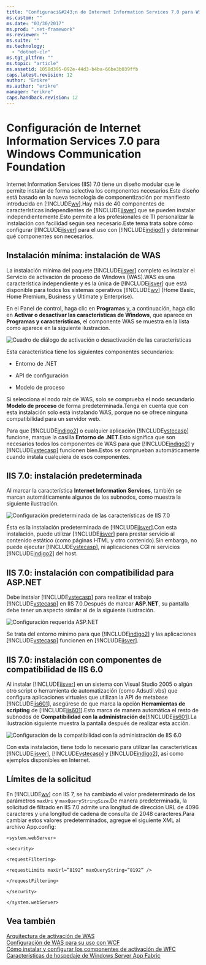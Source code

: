 ```yaml
---
title: "Configuraci&#243;n de Internet Information Services 7.0 para Windows Communication Foundation | Microsoft Docs"
ms.custom: ""
ms.date: "03/30/2017"
ms.prod: ".net-framework"
ms.reviewer: ""
ms.suite: ""
ms.technology: 
  - "dotnet-clr"
ms.tgt_pltfrm: ""
ms.topic: "article"
ms.assetid: 1050d395-092e-44d3-b4ba-66be3b039ffb
caps.latest.revision: 12
author: "Erikre"
ms.author: "erikre"
manager: "erikre"
caps.handback.revision: 12
---
```

# Configuraci&#243;n de Internet Information Services 7.0 para Windows Communication Foundation
Internet Information Services \(IIS\) 7.0 tiene un diseño modular que le permite instalar de forma selectiva los componentes necesarios.Este diseño está basado en la nueva tecnología de componentización por manifiesto introducida en [!INCLUDE[wv](../../../../includes/wv-md.md)].Hay más de 40 componentes de características independientes de [!INCLUDE[iisver](../../../../includes/iisver-md.md)] que se pueden instalar independientemente.Esto permite a los profesionales de TI personalizar la instalación con facilidad según sea necesario.Este tema trata sobre cómo configurar [!INCLUDE[iisver](../../../../includes/iisver-md.md)] para el uso con [!INCLUDE[indigo1](../../../../includes/indigo1-md.md)] y determinar qué componentes son necesarios.  
  
## Instalación mínima: instalación de WAS  
 La instalación mínima del paquete [!INCLUDE[iisver](../../../../includes/iisver-md.md)] completo es instalar el Servicio de activación de proceso de Windows \(WAS\).WAS es una característica independiente y es la única de [!INCLUDE[iisver](../../../../includes/iisver-md.md)] que está disponible para todos los sistemas operativos [!INCLUDE[wv](../../../../includes/wv-md.md)] \(Home Basic, Home Premium, Business y Ultimate y Enterprise\).  
  
 En el Panel de control, haga clic en **Programas** y, a continuación, haga clic en **Activar o desactivar las características de Windows**, que aparece en **Programas y características**, el componente WAS se muestra en la lista como aparece en la siguiente ilustración.  
  
 ![Cuadro de diálogo de activación o desactivación de las características](../../../../docs/framework/wcf/feature-details/media/wcfc-turnfeaturesonoroffs.gif "wcfc\_TurnFeaturesOnOrOffs")  
  
 Esta característica tiene los siguientes componentes secundarios:  
  
-   Entorno de .NET  
  
-   API de configuración  
  
-   Modelo de proceso  
  
 Si selecciona el nodo raíz de WAS, solo se comprueba el nodo secundario **Modelo de proceso** de forma predeterminada.Tenga en cuenta que con esta instalación solo está instalando WAS, porque no se ofrece ninguna compatibilidad para un servidor web.  
  
 Para que [!INCLUDE[indigo2](../../../../includes/indigo2-md.md)] o cualquier aplicación [!INCLUDE[vstecasp](../../../../includes/vstecasp-md.md)] funcione, marque la casilla **Entorno de .NET**.Esto significa que son necesarios todos los componentes de WAS para que [!INCLUDE[indigo2](../../../../includes/indigo2-md.md)] y [!INCLUDE[vstecasp](../../../../includes/vstecasp-md.md)] funcionen bien.Estos se comprueban automáticamente cuando instala cualquiera de esos componentes.  
  
## IIS 7.0: instalación predeterminada  
 Al marcar la característica **Internet Information Services**, también se marcan automáticamente algunos de los subnodos, como muestra la siguiente ilustración.  
  
 ![Configuración predeterminada de las características de IIS 7.0](../../../../docs/framework/wcf/feature-details/media/wcfc-turningfeaturesonoroff2.gif "wcfc\_TurningFeaturesOnOrOff2")  
  
 Ésta es la instalación predeterminada de [!INCLUDE[iisver](../../../../includes/iisver-md.md)].Con esta instalación, puede utilizar [!INCLUDE[iisver](../../../../includes/iisver-md.md)] para prestar servicio al contenido estático \(como páginas HTML y otro contenido\).Sin embargo, no puede ejecutar [!INCLUDE[vstecasp](../../../../includes/vstecasp-md.md)], ni aplicaciones CGI ni servicios [!INCLUDE[indigo2](../../../../includes/indigo2-md.md)] del host.  
  
## IIS 7.0: instalación con compatibilidad para ASP.NET  
 Debe instalar [!INCLUDE[vstecasp](../../../../includes/vstecasp-md.md)] para realizar el trabajo [!INCLUDE[vstecasp](../../../../includes/vstecasp-md.md)] en IIS 7.0.Después de marcar **ASP.NET**, su pantalla debe tener un aspecto similar al de la siguiente ilustración.  
  
 ![Configuración requerida ASP.NET](../../../../docs/framework/wcf/feature-details/media/wcfc-trunfeaturesonoroff3s.gif "wcfc\_TrunFeaturesOnOrOFf3s")  
  
 Se trata del entorno mínimo para que [!INCLUDE[indigo2](../../../../includes/indigo2-md.md)] y las aplicaciones [!INCLUDE[vstecasp](../../../../includes/vstecasp-md.md)] funcionen en [!INCLUDE[iisver](../../../../includes/iisver-md.md)].  
  
## IIS 7.0: instalación con componentes de compatibilidad de IIS 6.0  
 Al instalar [!INCLUDE[iisver](../../../../includes/iisver-md.md)] en un sistema con Visual Studio 2005 o algún otro script o herramienta de automatización \(como Adsutil.vbs\) que configura aplicaciones virtuales que utilizan la API de metabase [!INCLUDE[iis601](../../../../includes/iis601-md.md)], asegúrese de que marca la opción **Herramientas de scripting** de [!INCLUDE[iis601](../../../../includes/iis601-md.md)].Esto marca de manera automática el resto de subnodos de **Compatibilidad con la administración de**[!INCLUDE[iis601](../../../../includes/iis601-md.md)].La ilustración siguiente muestra la pantalla después de realizar esta acción.  
  
 ![Configuración de la compatibilidad con la administración de IIS 6.0](../../../../docs/framework/wcf/feature-details/media/scfc-turnfeaturesonoroff5s.gif "scfc\_TurnFeaturesOnOrOff5s")  
  
 Con esta instalación, tiene todo lo necesario para utilizar las características [!INCLUDE[iisver](../../../../includes/iisver-md.md)], [!INCLUDE[vstecasp](../../../../includes/vstecasp-md.md)] y [!INCLUDE[indigo2](../../../../includes/indigo2-md.md)], así como ejemplos disponibles en Internet.  
  
## Límites de la solicitud  
 En [!INCLUDE[wv](../../../../includes/wv-md.md)] con IIS 7, se ha cambiado el valor predeterminado de los parámetros `maxUri` y `maxQueryStringSize`.De manera predeterminada, la solicitud de filtrado en IIS 7.0 admite una longitud de dirección URL de 4096 caracteres y una longitud de cadena de consulta de 2048 caracteres.Para cambiar estos valores predeterminados, agregue el siguiente XML al archivo App.config:  
  
 `<system.webServer>`  
  
 `<security>`  
  
 `<requestFiltering>`  
  
 `<requestLimits maxUrl=”8192” maxQueryString=”8192” />`  
  
 `</requestFiltering>`  
  
 `</security>`  
  
 `</system.webServer>`  
  
## Vea también  
 [Arquitectura de activación de WAS](../../../../docs/framework/wcf/feature-details/was-activation-architecture.md)   
 [Configuración de WAS para su uso con WCF](../../../../docs/framework/wcf/feature-details/configuring-the-wpa--service-for-use-with-wcf.md)   
 [Cómo instalar y configurar los componentes de activación de WFC](../../../../docs/framework/wcf/feature-details/how-to-install-and-configure-wcf-activation-components.md)   
 [Características de hospedaje de Windows Server App Fabric](http://go.microsoft.com/fwlink/?LinkId=201276)